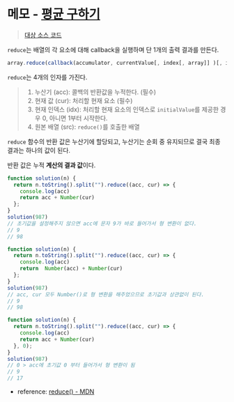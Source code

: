 # 메모 - [평균 구하기](https://school.programmers.co.kr/learn/courses/30/lessons/12944)

> [대상 소스 코드](./solution.js#L13)

`reduce`는 배열의 각 요소에 대해 callback을 실행하며 단 1개의 출력 결과를 만든다.

```javascript
array.reduce(callback(accumulator, currentValue[, index[, array]] )[, initialValue])
```

`reduce`는 4개의 인자를 가진다.

> 1. 누산기 (acc): 콜백의 반환값을 누적한다. (필수)
> 2. 현재 값 (cur): 처리할 현재 요소 (필수)
> 3. 현재 인덱스 (idx): 처리할 현재 요소의 인덱스로 `initialValue`를 제공한 경우 0, 아니면 1부터 시작한다.
> 4. 원본 배열 (src): `reduce()`를 호출한 배열

`reduce` 함수의 반환 값은 누산기에 할당되고, 누산기는 순회 중 유지되므로 결국 최종 결과는 하나의 값이 된다.

반환 값은 누적 **계산의 결과 값**이다.

```javascript
function solution(n) {
  return n.toString().split("").reduce((acc, cur) => {
    console.log(acc)
    return acc + Number(cur)
  };
}
solution(987)
// 초기값을 설정해주지 않으면 acc에 문자 9가 바로 들어가서 형 변환이 없다.
// 9
// 98
```

```javascript
function solution(n) {
  return n.toString().split("").reduce((acc, cur) => {
    console.log(acc)
    return  Number(acc) + Number(cur)
  };
}
solution(987)
// acc, cur 모두 Number()로 형 변환을 해주었으므로 초기값과 상관없이 된다.
// 9
// 98
```

```javascript
function solution(n) {
  return n.toString().split("").reduce((acc, cur) => {
    console.log(acc)
    return acc + Number(cur)
  }, 0);
}
solution(987)
// 0 > acc에 초기값 0 부터 들어가서 형 변환이 됨
// 9
// 17
```

- reference: [reduce() - MDN](https://developer.mozilla.org/ko/docs/Web/JavaScript/Reference/Global_Objects/Array/Reduce)
